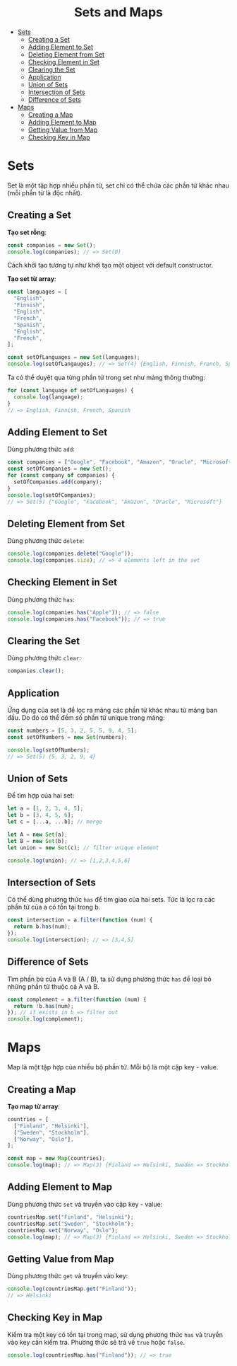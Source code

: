 <link rel='stylesheet' href='../main.css'>

<div class="title">
    <center><h1 class="bigtitle">Sets and Maps</h1></center>
</div>

- [Sets](#sets)
  - [Creating a Set](#creating-a-set)
  - [Adding Element to Set](#adding-element-to-set)
  - [Deleting Element from Set](#deleting-element-from-set)
  - [Checking Element in Set](#checking-element-in-set)
  - [Clearing the Set](#clearing-the-set)
  - [Application](#application)
  - [Union of Sets](#union-of-sets)
  - [Intersection of Sets](#intersection-of-sets)
  - [Difference of Sets](#difference-of-sets)
- [Maps](#maps)
  - [Creating a Map](#creating-a-map)
  - [Adding Element to Map](#adding-element-to-map)
  - [Getting Value from Map](#getting-value-from-map)
  - [Checking Key in Map](#checking-key-in-map)

# Sets

Set là một tập hợp nhiều phần tử, set chỉ có thể chứa các phần tử khác nhau (mỗi phần tử là độc nhất).

## Creating a Set

**Tạo set rỗng**:

```js
const companies = new Set();
console.log(companies); // => Set(0)
```

Cách khởi tạo tương tự như khởi tạo một object với default constructor.

**Tạo set từ array**:

```js
const languages = [
  "English",
  "Finnish",
  "English",
  "French",
  "Spanish",
  "English",
  "French",
];

const setOfLanguages = new Set(languages);
console.log(setOfLangauges); // => Set(4) {English, Finnish, French, Spanish}
```

Ta có thể duyệt qua từng phần tử trong set như mảng thông thường:

```js
for (const language of setOfLanguages) {
  console.log(language);
}
// => English, Finnish, French, Spanish
```

## Adding Element to Set

Dùng phương thức `add`:

```js
const companies = ["Google", "Facebook", "Amazon", "Oracle", "Microsoft"];
const setOfCompanies = new Set();
for (const company of companies) {
  setOfCompanies.add(company);
}
console.log(setOfCompanies);
// => Set(5) {"Google", "Facebook", "Amazon", "Oracle", "Microsoft"}
```

## Deleting Element from Set

Dùng phương thức `delete`:

```js
console.log(companies.delete("Google"));
console.log(companies.size); // => 4 elements left in the set
```

## Checking Element in Set

Dùng phương thức `has`:

```js
console.log(companies.has("Apple")); // => false
console.log(companies.has("Facebook")); // => true
```

## Clearing the Set

Dùng phương thức `clear`:

```js
companies.clear();
```

## Application

Ứng dụng của set là để lọc ra mảng các phần tử khác nhau từ mảng ban đầu. Do đó có thể đếm số phần tử unique trong mảng:

```js
const numbers = [5, 3, 2, 5, 5, 9, 4, 5];
const setOfNumbers = new Set(numbers);

console.log(setOfNumbers);
// => Set(5) {5, 3, 2, 9, 4}
```

## Union of Sets

Để tìm hợp của hai set:

```js
let a = [1, 2, 3, 4, 5];
let b = [3, 4, 5, 6];
let c = [...a, ...b]; // merge

let A = new Set(a);
let B = new Set(b);
let union = new Set(c); // filter unique element

console.log(union); // => [1,2,3,4,5,6]
```

## Intersection of Sets

Có thể dùng phương thức `has` để tìm giao của hai sets. Tức là lọc ra các phần tử của a có tồn tại trong b.

```js
const intersection = a.filter(function (num) {
  return b.has(num);
});
console.log(intersection); // => [3,4,5]
```

## Difference of Sets

Tìm phần bù của A và B (A / B), ta sử dụng phương thức `has` để loại bỏ những phần tử thuộc cả A và B.

```js
const complement = a.filter(function (num) {
  return !b.has(num);
}); // if exists in b => filter out
console.log(complement);
```

# Maps

Map là một tập hợp của nhiều bộ phần tử. Mỗi bộ là một cặp key - value.

## Creating a Map

**Tạo map từ array**:

```js
countries = [
  ["Finland", "Helsinki"],
  ["Sweden", "Stockholm"],
  ["Norway", "Oslo"],
];

const map = new Map(countries);
console.log(map); // => Map(3) {Finland => Helsinki, Sweden => Stockholm, Norway => Oslo}
```

## Adding Element to Map

Dùng phương thức `set` và truyền vào cặp key - value:

```js
countriesMap.set("Finland", "Helsinki");
countriesMap.set("Sweden", "Stockholm");
countriesMap.set("Norway", "Oslo");
console.log(map); // => Map(3) {Finland => Helsinki, Sweden => Stockholm, Norway => Oslo}
```

## Getting Value from Map

Dùng phương thức `get` và truyền vào key:

```js
console.log(countriesMap.get("Finland"));
// => Helsinki
```

## Checking Key in Map

Kiểm tra một key có tồn tại trong map, sử dụng phương thức `has` và truyền vào key cần kiểm tra. Phương thức sẽ trả về `true` hoặc `false`.

```js
console.log(countriesMap.has("Finland")); // => true
```
